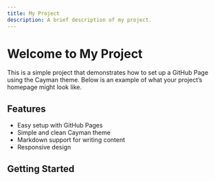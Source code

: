 ```yaml
---
title: My Project
description: A brief description of my project.
---
```


# Welcome to My Project

This is a simple project that demonstrates how to set up a GitHub Page using the Cayman theme. Below is an example of what your project’s homepage might look like.

## Features

- Easy setup with GitHub Pages
- Simple and clean Cayman theme
- Markdown support for writing content
- Responsive design

## Getting Started
